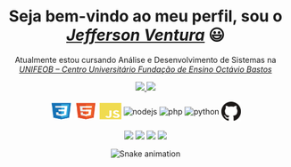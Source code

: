 <div>
  <h1 align="center">Seja bem-vindo ao meu perfil, sou o <a href="https://www.linkedin.com/in/jefferson-ventura-047682208/"><i>Jefferson Ventura</i></a> 😃️</h1>
  <p align="center">Atualmente estou cursando Análise e Desenvolvimento de Sistemas na <a href="https://unifeob.edu.br/"><i>UNIFEOB – Centro Universitário Fundação de Ensino Octávio Bastos</i></a>
</div>


<div align="center">
  <a href="https://github.com/JeffersonVenturaMZ">
    <img height="150em" src="https://github-readme-stats.vercel.app/api?username=JeffersonVenturaMZ&count_private=true&include_all_commits=true&show_icons=true&theme=dracula&hide_border=false&show_owner=true"/>
    <img height="150em" src="https://github-readme-stats.vercel.app/api/top-langs/?username=JeffersonVenturaMZ&theme=dracula&hide_border=false&&layout=compact"/>
  </a>
</div>

<div align="center" valign="top"><br>
  <img align="center" alt="CSS" height="30" width="40" src="https://raw.githubusercontent.com/devicons/devicon/master/icons/css3/css3-original.svg">
  <img align="center" alt="HTML" height="30" width="40" src="https://raw.githubusercontent.com/devicons/devicon/master/icons/html5/html5-original.svg">
  <img align="center" alt="Js" height="30" width="40" src="https://raw.githubusercontent.com/devicons/devicon/master/icons/javascript/javascript-plain.svg">
  <img align="center" alt="nodejs" height="30" width="40" src="https://cdn.worldvectorlogo.com/logos/nodejs-icon.svg">
  <img align="center" alt="php" height="30" width="40" src="https://cdn.jsdelivr.net/gh/devicons/devicon/icons/php/php-original.svg" />
  <img align="center" alt="python" height="30" width="40" src="https://cdn.jsdelivr.net/gh/devicons/devicon/icons/python/python-original.svg" />
  <img align="center" alt="github" height="35" width="35" src="/assets/GitHub.png">

</div><br>

<div align="center">
  <a href="https://www.instagram.com/jeffersonventura_/" target="_blank"><img src="https://img.shields.io/badge/-Instagram-%23E4405F?style=for-the-badge&logo=instagram&logoColor=white" target="_blank"></a>
  <a href="https://www.facebook.com/jefferson.ventura.56" target="_blank"><img src="https://img.shields.io/badge/Facebook-1877F2?style=for-the-badge&logo=facebook&logoColor=white" target="_blank"></a>  
  <a href="https://www.linkedin.com/in/jefferson-ventura-047682208/" target="_blank"><img src="https://img.shields.io/badge/-LinkedIn-%230077B5?style=for-the-badge&logo=linkedin&logoColor=white" target="_blank"></a> 
  <a href="mailto:jeffersonsilvamuz@gmail.com"><img src="https://img.shields.io/badge/-Gmail-%23333?style=for-the-badge&logo=gmail&logoColor=white" target="_blank"></a>
</div>

<div align="center">
  
  ![Snake animation](https://github.com/danielbped/danielbped/blob/output/github-contribution-grid-snake.svg)
  
</div>
